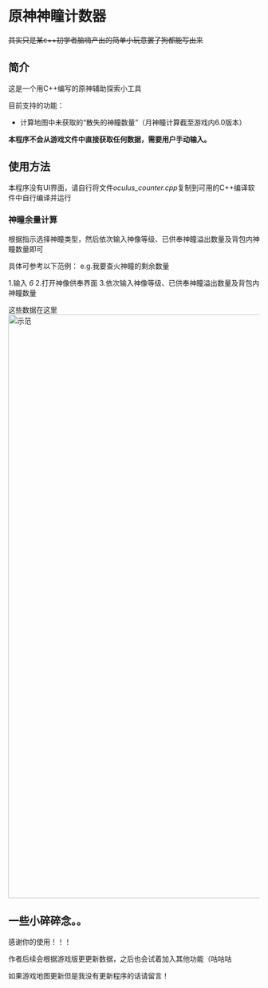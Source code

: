 # 原神神瞳计数器
~~其实只是某c++初学者脑嗨产出的简单小玩意罢了狗都能写出来~~

## 简介
这是一个用C++编写的原神辅助探索小工具

目前支持的功能：
- 计算地图中未获取的“散失的神瞳数量”（月神瞳计算截至游戏内6.0版本）

__本程序不会从游戏文件中直接获取任何数据，需要用户手动输入。__

## 使用方法
本程序没有UI界面，请自行将文件*oculus_counter.cpp*复制到可用的C++编译软件中自行编译并运行

### 神瞳余量计算
根据指示选择神瞳类型，然后依次输入神像等级、已供奉神瞳溢出数量及背包内神瞳数量即可

具体可参考以下范例：
e.g.我要查火神瞳的剩余数量

1.输入 *6*
2.打开神像供奉界面
3.依次输入神像等级、已供奉神瞳溢出数量及背包内神瞳数量

这些数据在这里
<img width="2532" height="1170" alt="示范" src="https://github.com/user-attachments/assets/5d4dd319-3203-442d-a5e4-85c3a440bb8a" />


## 一些小碎碎念。。
感谢你的使用！！！

作者后续会根据游戏版更更新数据，之后也会试着加入其他功能（咕咕咕

如果游戏地图更新但是我没有更新程序的话请留言！

